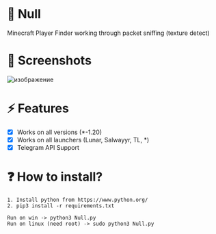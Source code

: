 # 🔌 Null
Minecraft Player Finder working through packet sniffing (texture detect)

# 📱 Screenshots
![изображение](https://github.com/user-attachments/assets/137374fa-9d30-45e5-ad0b-ce93313e84e1)

# ⚡ Features
- [x] Works on all versions (*-1.20)
- [x] Works on all launchers (Lunar, Salwayyr, TL, *)
- [x] Telegram API Support

# ❓ How to install?
```
1. Install python from https://www.python.org/
2. pip3 install -r requirements.txt

Run on win -> python3 Null.py
Run on linux (need root) -> sudo python3 Null.py
```
